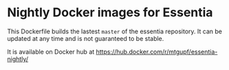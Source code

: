 # Nightly Docker images for Essentia

This Dockerfile builds the lastest `master` of the essentia repository.
It can be updated at any time and is not guaranteed to be stable.

It is available on Docker hub at https://hub.docker.com/r/mtgupf/essentia-nightly/